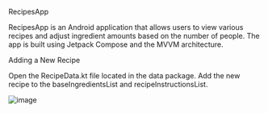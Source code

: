RecipesApp

RecipesApp is an Android application that allows users to view various recipes and adjust ingredient amounts based on the number of people. The app is built using Jetpack Compose and the MVVM architecture.


Adding a New Recipe

Open the RecipeData.kt file located in the data package.
Add the new recipe to the baseIngredientsList and recipeInstructionsList.

![image](https://github.com/user-attachments/assets/0a064bb0-09f1-4a54-9eb3-527a4feef7bb)
